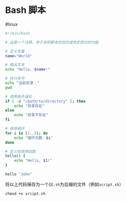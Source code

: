 # Bash 脚本

#linux 

```bash
#!/bin/bash

# 这是一个注释，用于说明脚本的目的或特定部分的功能

# 定义变量
name="World"

# 输出文本
echo "Hello, $name!"

# 执行命令
echo "当前目录："
pwd

# 使用条件语句
if [ -d "/path/to/directory" ]; then
    echo "目录存在"
else
    echo "目录不存在"
fi

# 使用循环
for i in {1..5}; do
    echo "循环次数：$i"
done

# 定义和使用函数
hello() {
    echo "Hello, $1!"
}

hello "John"
```

将以上代码保存为一个以`.sh`为后缀的文件（例如`script.sh`）

```shell
chmod +x srcipt.sh
```